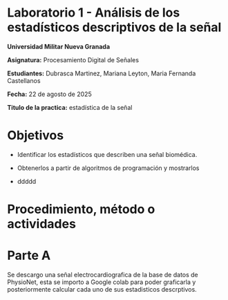 # Laboratorio 1 - Análisis de los estadísticos descriptivos de la señal
**Universidad Militar Nueva Granada**

**Asignatura:** Procesamiento Digital de Señales

**Estudiantes:** Dubrasca Martinez, Mariana Leyton, Maria Fernanda Castellanos

**Fecha:** 22 de agosto de 2025

**Titulo de la practica:** estadística de la señal

# **Objetivos**
- Identificar los estadísticos que describen una señal biomédica.

- Obtenerlos a partir de algoritmos de programación y mostrarlos

- ddddd
# Procedimiento, método o actividades

# Parte A
Se descargo una señal electrocardiografica de la base de datos de PhysioNet, esta se importo a Google colab para poder graficarla y posteriormente calcular cada uno de sus estadisticos descrptivos.
